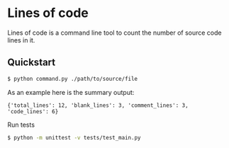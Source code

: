 # Lines of code

Lines of code is a command line tool to count the number of source code lines in it.


## Quickstart

```bash
$ python command.py ./path/to/source/file
```

As an example here is the summary output:

```
{'total_lines': 12, 'blank_lines': 3, 'comment_lines': 3, 'code_lines': 6}
```

Run tests

```bash
$ python -m unittest -v tests/test_main.py
```
